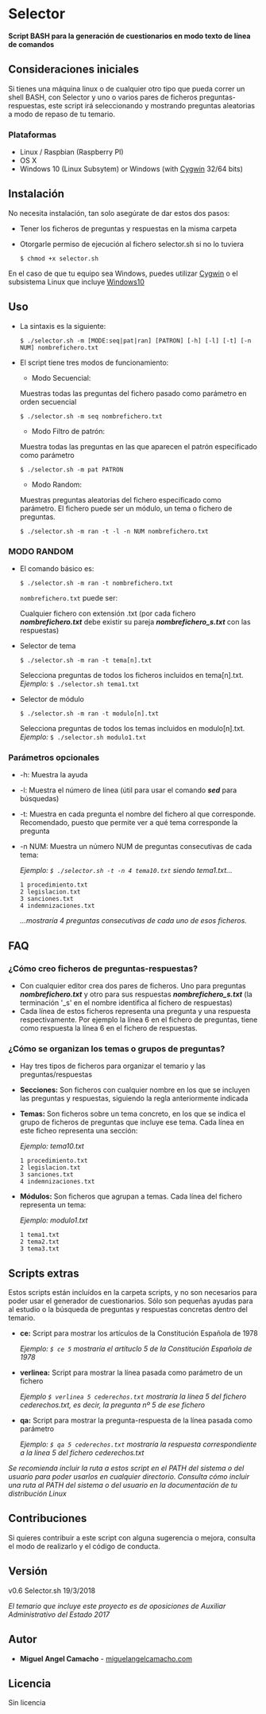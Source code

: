 # Selector

**Script BASH para la generación de cuestionarios en modo texto de línea de comandos**

## Consideraciones iniciales

Si tienes una máquina linux o de cualquier otro tipo que pueda correr un shell BASH, con Selector y uno o varios pares de ficheros preguntas-respuestas, este script irá seleccionando y mostrando preguntas aleatorias a modo de repaso de tu temario.

### Plataformas

* Linux / Raspbian (Raspberry PI)
* OS X
* Windows 10 (Linux Subsytem) or Windows (with [Cygwin] 32/64 bits)

## Instalación

No necesita instalación, tan solo asegúrate de dar estos dos pasos:

 * Tener los ficheros de preguntas y respuestas en la misma carpeta
 * Otorgarle permiso de ejecución al fichero selector.sh si no lo tuviera

	```
	$ chmod +x selector.sh
	```


En el caso de que tu equipo sea Windows, puedes utilizar [Cygwin] o el subsistema Linux que incluye [Windows10]

## Uso

* La sintaxis es la siguiente:
	```
	$ ./selector.sh -m [MODE:seq|pat|ran] [PATRON] [-h] [-l] [-t] [-n NUM] nombrefichero.txt
	```

* El script tiene tres modos de funcionamiento:
	
	* Modo Secuencial:
	
	Muestras todas las preguntas del fichero pasado como parámetro en orden secuencial
	```
	$ ./selector.sh -m seq nombrefichero.txt
	```
	
	* Modo Filtro de patrón:

	Muestra todas las preguntas en las que aparecen el patrón especificado como parámetro
	```
	$ ./selector.sh -m pat PATRON
	```

	* Modo Random:
	
	Muestras preguntas aleatorias del fichero especificado como parámetro. El fichero puede ser un módulo, un tema o fichero de preguntas.
	```
	$ ./selector.sh -m ran -t -l -n NUM nombrefichero.txt
	````

### MODO RANDOM

* El comando básico es:

	```
	$ ./selector.sh -m ran -t nombrefichero.txt
	```

	 ```nombrefichero.txt``` puede ser:

	Cualquier fichero con extensión .txt (por cada fichero ***nombrefichero.txt*** debe existir su pareja ***nombrefichero_s.txt*** con las respuestas)

* Selector de tema

	```
	$ ./selector.sh -m ran -t tema[n].txt
	```

	Selecciona preguntas de todos los ficheros incluidos en tema[n].txt. *Ejemplo:*	```$ ./selector.sh tema1.txt``` 

* Selector de módulo

	```
	$ ./selector.sh -m ran -t modulo[n].txt
	```

	Selecciona preguntas de todos los temas incluidos en modulo[n].txt. *Ejemplo:*	```$ ./selector.sh modulo1.txt```

### Parámetros opcionales

* -h: Muestra la ayuda
* -l: Muestra el número de línea (útil para usar el comando ***sed*** para búsquedas)
* -t: Muestra en cada pregunta el nombre del fichero al que corresponde. Recomendado, puesto que permite ver a qué tema corresponde la pregunta
* -n NUM: Muestra un número NUM de preguntas consecutivas de cada tema:

	*Ejemplo: ```$ ./selector.sh -t -n 4 tema10.txt``` siendo tema1.txt...*
	```
	1 procedimiento.txt
	2 legislacion.txt
	3 sanciones.txt
	4 indemnizaciones.txt
	```
	*...mostraría 4 preguntas consecutivas de cada uno de esos ficheros.*


## FAQ

### ¿Cómo creo ficheros de preguntas-respuestas?

* Con cualquier editor crea dos pares de ficheros. Uno para preguntas ***nombrefichero.txt*** y otro para sus respuestas ***nombrefichero\_s.txt*** (la terminación '\_s' en el nombre identifica al fichero de respuestas)
* Cada línea de estos ficheros representa una pregunta y una respuesta respectivamente. Por ejemplo la línea 6 en el fichero de preguntas, tiene como respuesta la línea 6 en el fichero de respuestas.

### ¿Cómo se organizan los temas o grupos de preguntas?

* Hay tres tipos de ficheros para organizar el temario y las preguntas/respuestas
* **Secciones:** Son ficheros con cualquier nombre en los que se incluyen las preguntas y respuestas, siguiendo la regla anteriormente indicada
* **Temas:** Son ficheros sobre un tema concreto, en los que se indica el grupo de ficheros de preguntas que incluye ese tema. Cada línea en este ficheo representa una sección:

	*Ejemplo: tema10.txt*
	```
	1 procedimiento.txt
	2 legislacion.txt
	3 sanciones.txt
	4 indemnizaciones.txt
	```

* **Módulos:** Son ficheros que agrupan a temas. Cada línea del fichero representa un tema:

	*Ejemplo: modulo1.txt*
	```
	1 tema1.txt
	2 tema2.txt
	3 tema3.txt
	```

## Scripts extras
Estos scripts están incluídos en la carpeta scripts, y no son necesarios para poder usar el generador de cuestionarios. Sólo son pequeñas ayudas para al estudio o la búsqueda de preguntas y respuestas concretas dentro del temario.

* **ce:** Script para mostrar los artículos de la Constitución Española de 1978

	*Ejemplo: ```$ ce 5```*
	*mostraría el artítuclo 5 de la Constitución Española de 1978*

* **verlinea:** Script para mostrar la línea pasada como parámetro de un fichero

	*Ejemplo ```$ verlinea 5 cederechos.txt```*
	*mostraría la línea 5 del fichero cederechos.txt, es decir, la pregunta nº 5 de ese fichero*

* **qa:** Script para mostrar la pregunta-respuesta de la línea pasada como parámetro

	*Ejemplo: ```$ qa 5 cederechos.txt```*
	*mostraría la respuesta correspondiente a la línea 5 del fichero cederechos.txt*

*Se recomienda incluir la ruta a estos script en el PATH del sistema o del usuario para poder usarlos en cualquier directorio. Consulta cómo incluir una ruta al PATH del sistema o del usuario en la documentación de tu distribución Linux*

## Contribuciones

Si quieres contribuir a este script con alguna sugerencia o mejora, consulta el modo de realizarlo y el código de conducta.

## Versión

v0.6 Selector.sh 19/3/2018

*El temario que incluye este proyecto es de oposiciones de Auxiliar Administrativo del Estado 2017*

## Autor

* **Miguel Angel Camacho** - [miguelangelcamacho.com]

## Licencia

Sin licencia

[Cygwin]: http://www.cygwin.com
[Windows10]:https://docs.microsoft.com/en-us/windows/wsl/install-win10
[miguelangelcamacho.com]:https://www.miguelangelcamacho.com
